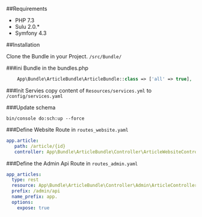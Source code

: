 ##Requirements

* PHP 7.3
* Sulu 2.0.*
* Symfony 4.3

##Installation

Clone the Bundle in your Project.
`
/src/Bundle/
`
 
 
###ini Bundle in the bundles.php
```php
    App\Bundle\ArticleBundle\ArticleBundle::class => ['all' => true],
```

###Init Servies
 copy content of `Resources/services.yml`  to `/config/services.yaml`

###Update schema
```shell script
bin/console do:sch:up --force
```


###Define Website Route in `routes_website.yaml`
```yaml
app.article:
   path: /article/{id}
   controller: App\Bundle\ArticleBundle\Controller\ArticleWebsiteController::indexAction
```
   

   
###Define the Admin Api Route in `routes_admin.yaml`
```yaml
app_articles:
  type: rest
  resource: App\Bundle\ArticleBundle\Controller\Admin\ArticleController
  prefix: /admin/api
  name_prefix: app.
  options:
    expose: true
```